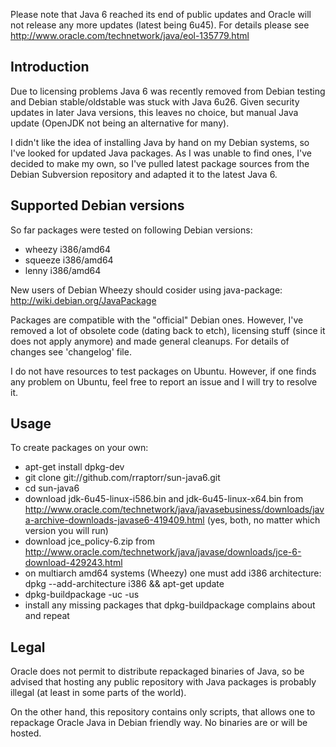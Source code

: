 Please note that Java 6 reached its end of public updates and Oracle
will not release any more updates (latest being 6u45). For details
please see http://www.oracle.com/technetwork/java/eol-135779.html

Introduction
------------

Due to licensing problems Java 6 was recently removed from Debian
testing and Debian stable/oldstable was stuck with Java 6u26. Given
security updates in later Java versions, this leaves no choice, but
manual Java update (OpenJDK not being an alternative for many).

I didn't like the idea of installing Java by hand on my Debian
systems, so I've looked for updated Java packages. As I was unable to
find ones, I've decided to make my own, so I've pulled latest package
sources from the Debian Subversion repository and adapted it to the
latest Java 6.

Supported Debian versions
-------------------------

So far packages were tested on following Debian versions:

- wheezy i386/amd64
- squeeze i386/amd64
- lenny i386/amd64

New users of Debian Wheezy should cosider using java-package:
<http://wiki.debian.org/JavaPackage>

Packages are compatible with the "official" Debian ones. However, I've
removed a lot of obsolete code (dating back to etch), licensing stuff
(since it does not apply anymore) and made general cleanups. For
details of changes see 'changelog' file.

I do not have resources to test packages on Ubuntu. However, if one
finds any problem on Ubuntu, feel free to report an issue and I will
try to resolve it.

Usage
-----

To create packages on your own:

- apt-get install dpkg-dev
- git clone git://github.com/rraptorr/sun-java6.git
- cd sun-java6
- download jdk-6u45-linux-i586.bin and jdk-6u45-linux-x64.bin from
  <http://www.oracle.com/technetwork/java/javasebusiness/downloads/java-archive-downloads-javase6-419409.html>
  (yes, both, no matter which version you will run)
- download jce_policy-6.zip from
  <http://www.oracle.com/technetwork/java/javase/downloads/jce-6-download-429243.html>
- on multiarch amd64 systems (Wheezy) one must add i386 architecture:
  dpkg --add-architecture i386 && apt-get update
- dpkg-buildpackage -uc -us
- install any missing packages that dpkg-buildpackage complains about
  and repeat

Legal
-----

Oracle does not permit to distribute repackaged binaries of Java, so
be advised that hosting any public repository with Java packages is
probably illegal (at least in some parts of the world).

On the other hand, this repository contains only scripts, that allows
one to repackage Oracle Java in Debian friendly way. No binaries are
or will be hosted.
